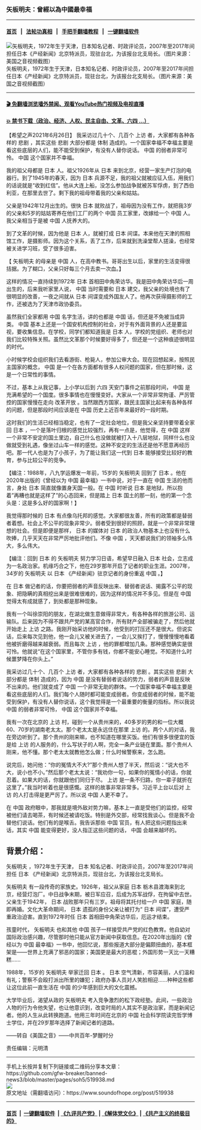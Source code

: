 ### 矢板明夫：曾經以為中國最幸福
------------------------

#### [首页](https://github.com/gfw-breaker/banned-news3/blob/master/README.md) &nbsp;&nbsp;|&nbsp;&nbsp; [法轮功真相](https://github.com/begood0513/basic/blob/master/README.md)  &nbsp;&nbsp;|&nbsp;&nbsp; [手把手翻墙教程](https://github.com/gfw-breaker/guides/wiki)  &nbsp;&nbsp;|&nbsp;&nbsp; [一键翻墙软件](https://github.com/gfw-breaker/nogfw/blob/master/README.md)  



<div><img alt="矢板明夫，1972年生于天津，日本知名记者、时政评论员，2007年至2017年间担任日本《产经新闻》北京特派员，现驻台北，为该报台北支局长。（图片来源：美国之音视频截图）" src="https://img.soundofhope.org/2021-06/1624759540768.png"/>
<br/><figcaption class="caption">
 矢板明夫，1972年生于天津，日本知名记者、时政评论员，2007年至2017年间担任日本《产经新闻》北京特派员，现驻台北，为该报台北支局长。（图片来源：美国之音视频截图）
</figcaption></div><hr/>

#### [ 🎬  免翻墙浏览墙外禁闻、观看YouTube热门视频及电视直播](https://github.com/gfw-breaker/HelloWorld)

#### [ 💥  禁书下载（政治、经济、人权、民主自由、文革、六四 ...）](https://github.com/gfw-breaker/books/blob/master/README.md)

<div><div class="Content__Wrapper sc-1bvya0-0 grZQxZ">
 <p class="meta-top">
  <span class="meta">
   【希望之声2021年6月26日】
  </span>
  我采访过几十个、几百个
  <ok href="/term/13350">
   上访
  </ok>
  者，大家都有各种各样的
  <ok href="/term/224905">
   悲剧
  </ok>
  ，其实这些
  <ok href="/term/224905">
   悲剧
  </ok>
  大部分都是
  <ok href="/term/11397">
   体制
  </ok>
  造成的。一个国家幸福不幸福主要是看这些底层的人们，能不能受到保护，有没有人替你说话。
  <ok href="/term/1120">
   中国
  </ok>
  的弱者非常可怜。
  <ok href="/term/1120">
   中国
  </ok>
  这个国家并不幸福。
 </p>
 <p>
  我的祖父母都是
  <ok href="/term/1442">
   日本
  </ok>
  人。祖父1926年从
  <ok href="/term/1442">
   日本
  </ok>
  来到北京，经营一家生产灯泡的电器行。到了1945年的春天，因为
  <ok href="/term/1442">
   日本
  </ok>
  兵源不足，我的祖父就被应征入伍，用我们的话说就是“收到红信”。他从大连上船，没怎么参加战争就被苏军俘虏，到了西伯利亚，在那里去世了。剩下我的祖母带着我的父亲和姑姑。
 </p>
 <div class="AD_Embed__Wrap-sc-1xslmin-0 igMuqX module desktop">
  <div>
  </div>
 </div>
 <p>
  父亲是1942年12月出生的。很快
  <ok href="/term/1442">
   日本
  </ok>
  就败战了，祖母因为没有工作，就把我3岁的父亲和5岁的姑姑寄养在他们工厂的两个
  <ok href="/term/1120">
   中国
  </ok>
  员工家里，改嫁给一个
  <ok href="/term/1120">
   中国
  </ok>
  人。我父亲相当于是被
  <ok href="/term/1120">
   中国
  </ok>
  人抚养大的。
 </p>
 <p>
  到了文革的时候，因为他是
  <ok href="/term/1442">
   日本
  </ok>
  人，就被打成
  <ok href="/term/1442">
   日本
  </ok>
  间谍。本来他在天津的照相馆工作，是摄影师。因为这个关系，丢了工作，后来就到洗澡堂帮人搓澡，也经常被关进学习班，受了很多迫害。
 </p>
 <p>
  【
  <ok href="/term/468617">
   矢板明夫
  </ok>
  的母亲是
  <ok href="/term/1120">
   中国
  </ok>
  人，在高中教书。哥哥出生以后，家里的生活变得很拮据。为了糊口，父亲只好每三个月去卖一次血。】
 </p>
 <p>
  这样的情况一直持续到1972年
  <ok href="/term/1442">
   日本
  </ok>
  首相田中角荣访华。我是田中角荣访华后一周出生的，后来我听家里人说，
  <ok href="/term/1120">
   中国
  </ok>
  当时需要和
  <ok href="/term/1442">
   日本
  </ok>
  建交，我父亲的处境也有了很明显的改善，一夜之间就从
  <ok href="/term/1442">
   日本
  </ok>
  间谍变成外国友人了。他再次获得摄影师的工作，还被选为了天津市政协委员。
 </p>
 <p>
  虽然我们全家都用
  <ok href="/term/1120">
   中国
  </ok>
  名字生活，讲的也都是
  <ok href="/term/1120">
   中国
  </ok>
  话，但还是不免被当成异类。
  <ok href="/term/1120">
   中国
  </ok>
  基本上还是一个国安机构控制的社会，对于有外面背景的人还是要监视，要收集信息。在学校，同学们都知道我是
  <ok href="/term/1442">
   日本
  </ok>
  人，学校的党组织、老师也对我们比较特殊关照。虽然比文革那个时候要好得多了，但还是一个这种痕迹很明显的时代。
 </p>
 <p>
  小时候学校会组织我们去看游街、枪毙人，参加公审大会。现在回想起来，按照民主国家的概念，
  <ok href="/term/1120">
   中国
  </ok>
  是一个在各方面都有很多人权问题的国家，但在那时候，这是一个日常性的事情。
 </p>
 <p>
  不过，基本上从我记事，上小学以后到
  <ok href="/term/2990">
   六四
  </ok>
  天安门事件之前那段时间，
  <ok href="/term/1120">
   中国
  </ok>
  是充满希望的一个国度。很多事情也在慢慢变好。大家从一个非常非常拘谨、严厉管控的国家慢慢在走向
  <ok href="/term/3497">
   改革开放
  </ok>
  。当然跟西方国家，跟民主国家比起来有各种各样的问题，但是那段时间应该是在
  <ok href="/term/1120">
   中国
  </ok>
  历史上近百年来最好的一段时期。
 </p>
 <p>
  这时我们的生活已经相当稳定，也有了一定社会地位，但是我父亲坚持要带着全家回
  <ok href="/term/1442">
   日本
  </ok>
  ，一个是落叶归根的感觉比较强烈，再有一点是，他觉得，在
  <ok href="/term/1120">
   中国
  </ok>
  这样一个非常不安定的国土里边，自己什么也没做就被打入十八层地狱，同样什么也没做就受到礼遇，像坐过山车一样的感觉。这种不安定的生活还是他不愿意再经历吧。那一代人也是为了小孩子，为了能让我们这一代到
  <ok href="/term/1442">
   日本
  </ok>
  能够接受比较好的教育，参与比较公平的竞争。
 </p>
 <p>
  【编注：1988年，八九学运爆发一年前，15岁的
  <ok href="/term/468617">
   矢板明夫
  </ok>
  回到了
  <ok href="/term/1442">
   日本
  </ok>
  。他在2020年出版的《曾经以为
  <ok href="/term/1120">
   中国
  </ok>
  最幸福》一书中说，对于一直在
  <ok href="/term/1120">
   中国
  </ok>
  生活的他而言，身处
  <ok href="/term/1442">
   日本
  </ok>
  简直就像置身天国一般。在
  <ok href="/term/1120">
   中国
  </ok>
  时听说
  <ok href="/term/1442">
   日本
  </ok>
  是地狱，所以抱着”再糟也就是这样了”的心态回来，但是踏上
  <ok href="/term/1442">
   日本
  </ok>
  国土的那一刻，他的第一个念头是：这是多么好的国家啊！】
 </p>
 <div class="AD_Embed__Wrap-sc-1xslmin-0 igMuqX module desktop">
  <div>
  </div>
 </div>
 <p>
  我觉得那时候的
  <ok href="/term/1442">
   日本
  </ok>
  有点像乌托邦的感觉。大家都很友善，所有的政策都是替弱者着想。社会上不公平的现象非常少。弱者受到很好的照顾，就是一个非常非常理想的社会。但是即便是那样，
  <ok href="/term/1442">
   日本
  </ok>
  的媒体对
  <ok href="/term/1442">
   日本
  </ok>
  的政治人物基本上也没有什么吹捧，几乎天天在非常严厉地批评他们。不像
  <ok href="/term/1120">
   中国
  </ok>
  ，天天都说我们的领袖多么伟大，多么伟大。
 </p>
 <p>
  【编注：回到
  <ok href="/term/1442">
   日本
  </ok>
  的
  <ok href="/term/468617">
   矢板明夫
  </ok>
  努力学习日语，希望早日融入
  <ok href="/term/1442">
   日本
  </ok>
  社会，立志成为一名政治家。机缘巧合之下，他在29岁那年开启了记者的职业生涯。2007年，34岁的
  <ok href="/term/468617">
   矢板明夫
  </ok>
  以
  <ok href="/term/1442">
   日本
  </ok>
  《产经新闻》驻京记者的身份重返
  <ok href="/term/1120">
   中国
  </ok>
  。】
 </p>
 <p>
  在
  <ok href="/term/1442">
   日本
  </ok>
  做记者的话，你要把弱者的声音反映出来、替弱者说话、揭露不公平的现象、把隐瞒的真相挖出来是很难很难的，因为这样的情况并不多见。但是在
  <ok href="/term/1120">
   中国
  </ok>
  觉得太有成就感了，到处都是那种现象。
 </p>
 <p>
  我有一个叫徐崇阳的朋友，在湖北做生意做得非常大，有各种各样的旅游公司、运输队。后来因为不得不跟共产党的某高官合作，所有财产全部被骗走了，然后他就开始走上
  <ok href="/term/13350">
   上访
  </ok>
  之路。我刚开始采访他的时候，他受到的打压还不是很大。但说实话，后来每次见到他，他一会儿又被关进去了，一会儿又挨打了，慢慢慢慢地看着他被折磨得越来越衰弱。而且每次
  <ok href="/term/13350">
   上访
  </ok>
  ，他的罪都增加几条。那种感觉确实是很可怜。他就说“在这个国家里，不管你多有钱，你都不能安心睡觉。不知道什么时候噩梦降在你头上。”
 </p>
 <p>
  我采访过几十个、几百个
  <ok href="/term/13350">
   上访
  </ok>
  者，大家都有各种各样的
  <ok href="/term/224905">
   悲剧
  </ok>
  。其实这些
  <ok href="/term/224905">
   悲剧
  </ok>
  大部分都是
  <ok href="/term/11397">
   体制
  </ok>
  造成的，因为
  <ok href="/term/1120">
   中国
  </ok>
  是没有替弱者说话的势力，弱者的声音是反映不出来的。他们就变成了
  <ok href="/term/1120">
   中国
  </ok>
  一个非常无助的群体。一个国家幸福不幸福主要是看这些底层的人们。我们每个人随时都可能变成弱者。你变成弱者的时候，能不能受到保护，有没有人替你说话，这个我觉得是一个最重要的衡量的指标。所以我说
  <ok href="/term/1120">
   中国
  </ok>
  的弱者非常可怜，
  <ok href="/term/1120">
   中国
  </ok>
  这个国家并不幸福。
 </p>
 <p>
  我有一次在北京的
  <ok href="/term/13350">
   上访
  </ok>
  村，碰到一个从贵州来的，40多岁的男的和一位大概60、70岁的湖南老太太。那个老太太是永远住在那里
  <ok href="/term/13350">
   上访
  </ok>
  的。两个人的对话，我在旁边听到了。那个贵州的刚来嘛，也不知道在哪里买饭。他们有很多很便宜的饭是给
  <ok href="/term/13350">
   上访
  </ok>
  的人服务的，什么写状子的人啊，完全一条产业链在里面。那个贵州人刚来，他不懂。那个老太太就教他怎么做；什么时候警察来，怎么跑。
 </p>
 <p>
  说完后，她问他：“你的冤情大不大?”那个贵州人想了半天，然后说：“说大也不大，说小也不小。”然后那个老太太说：“我劝你一句，如果你的冤情小的话，你就忍着。如果大的话，你就跟他们同归于尽。
  <ok href="/term/13350">
   上访
  </ok>
  是一条不归路，你一辈子就折在这里了。”我当时听着也是很感慨。这样的故事非常非常多。习近平上台以后对
  <ok href="/term/13350">
   上访
  </ok>
  的人打击得是更严厉了。所以说
  <ok href="/term/1120">
   中国
  </ok>
  人更不幸了。
 </p>
 <div class="AD_Embed__Wrap-sc-1xslmin-0 igMuqX module desktop">
  <div>
  </div>
 </div>
 <p>
  在
  <ok href="/term/1120">
   中国
  </ok>
  政府眼中，那我就是境外敌对势力嘛，基本上一直是受他们的监控，经常被他们请去喝茶，有时候还被请吃饭。特别是外交部，经常找我谈心。但是我不会替他们说话。他们有的是喉舌。我告诉那些
  <ok href="/term/1120">
   中国
  </ok>
  官员，有人把这些问题指出来话，其实
  <ok href="/term/1120">
   中国
  </ok>
  能变得更好，没人指正这些问题的话，
  <ok href="/term/1120">
   中国
  </ok>
  会越来越坏的。
 </p>
 <h2>
  背景介绍：
 </h2>
 <p>
  <ok href="/term/468617">
   矢板明夫
  </ok>
  ，1972年生于天津，
  <ok href="/term/1442">
   日本
  </ok>
  知名记者、时政评论员，2007年至2017年间担任
  <ok href="/term/1442">
   日本
  </ok>
  《产经新闻》北京特派员，现驻台北，为该报台北支局长。
 </p>
 <p>
  <ok href="/term/468617">
   矢板明夫
  </ok>
  有一段传奇的家族史。1926年，祖父从家庭
  <ok href="/term/1442">
   日本
  </ok>
  栃木县渡海来到北京，经营灯泡厂。中日战争末期，被日军应召，后成为苏军战俘，在拘留中去世。父亲生于1942年，
  <ok href="/term/1442">
   日本
  </ok>
  战败那年只有三岁。祖母将其托付给一户
  <ok href="/term/1120">
   中国
  </ok>
  家庭，随即再婚。文化大革命期间，
  <ok href="/term/1442">
   日本
  </ok>
  遗孤的身份父亲让被打为“
  <ok href="/term/1442">
   日本
  </ok>
  间谍”，遭受严重政治迫害。直到1972年时任
  <ok href="/term/1442">
   日本
  </ok>
  首相田中角荣访华后，厄运才结束。
 </p>
 <p>
  孩童时代，
  <ok href="/term/468617">
   矢板明夫
  </ok>
  也和其他
  <ok href="/term/1120">
   中国
  </ok>
  孩子一样接受共产党的红色教育。他自幼对国际政治感兴趣，尽管那时他只能从官方新闻中获取信息。在2020年出版的《曾经以为
  <ok href="/term/1120">
   中国
  </ok>
  最幸福》一书中，他回忆说，那些报道大部分是偏颇扭曲的，基本框架是——世界上充满了邪恶的国家；美国更是最大的恶棍；外国形势一天比一天糟糕……
 </p>
 <p>
  1988年，15岁的
  <ok href="/term/468617">
   矢板明夫
  </ok>
  举家迁回
  <ok href="/term/1442">
   日本
  </ok>
  。
  <ok href="/term/1442">
   日本
  </ok>
  空气清新，市容美丽，人们温和有礼；警察不会殴打派出所里的嫌犯；政府办事人员对人笑脸相迎……种种这些都让这位此前一直生活在
  <ok href="/term/1120">
   中国
  </ok>
  的少年感到巨大的文化震撼。
 </p>
 <p>
  大学毕业后，渴望从政的
  <ok href="/term/468617">
   矢板明夫
  </ok>
  考入竞争激烈的松下政经塾。此间，一些政治人物的行为令他失望，也让他意识到，改变时局的人其实不是政治家，而是新闻记者。他的人生从此转换跑道。他用三年时间在北京的
  <ok href="/term/1120">
   中国
  </ok>
  社会科学院读完哲学博士学位，并在29岁那年选择了新闻记者的道路。
 </p>
 <p>
  ——转自《美国之音》——中共百年-梦醒时分
 </p>
 <p class="meta-btm">
  责任编辑：元明清
 </p>
</div>
</div>
<hr/>
手机上长按并复制下列链接或二维码分享本文章：<br/>
https://github.com/gfw-breaker/banned-news3/blob/master/pages/soh5/519938.md <br/>
<a href='https://github.com/gfw-breaker/banned-news3/blob/master/pages/soh5/519938.md'><img src='https://github.com/gfw-breaker/banned-news3/blob/master/pages/soh5/519938.md.png'/></a> <br/>
原文地址（需翻墙访问）：https://www.soundofhope.org/post/519938


------------------------
#### [首页](https://github.com/gfw-breaker/banned-news3/blob/master/README.md) &nbsp;|&nbsp; [一键翻墙软件](https://github.com/gfw-breaker/nogfw/blob/master/README.md) &nbsp;| [《九评共产党》](https://github.com/gfw-breaker/9ping.md/blob/master/README.md#九评之一评共产党是什么) | [《解体党文化》](https://github.com/gfw-breaker/jtdwh.md/blob/master/README.md) | [《共产主义的终极目的》](https://github.com/gfw-breaker/gczydzjmd.md/blob/master/README.md)


<img src='http://gfw-breaker.win/banned-news3/pages/soh5/519938.md' width='0px' height='0px'/>